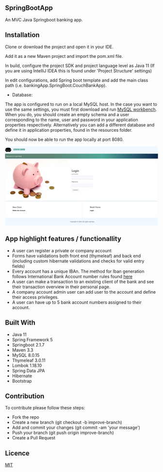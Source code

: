 ## SpringBootApp

An MVC Java Springboot banking app. 

 
## Installation

Clone or download the project and open it in your IDE. 

Add it as a new Maven project and import the pom.xml file. 

In build, configure the project SDK and project language level as Java 11 (If you are using IntelliJ IDEA this is found under 'Project Structure' settings) 

In edit configurations, add Spring boot template and add the main class path (i.e. bankingApp.SpringBoot.CouchBankApp). 

 - Database:
 
 The app is configured to run on a local MySQL host. In the case you want to use the same settings, you must first download and run [MySQL workbench](https://www.mysql.com/products/workbench/).
 When you do, you should create an empty schema and a user corresponding to the name, user and password in your application properties respectively. Alternatively you can add a different database
 and define it in application properties, found in the resources folder.
 
 You should now be able to run the app locally at port 8080.
 
 ![](https://github.com/Adamantia/SpringBootApp/blob/master/couch/src/main/resources/static/images/index_screenshot.JPG)
 
 
 ## App highlight features / functionallity  
 
 - A user can register a private or company account
 - Forms have validations both front end (thymeleaf) and back end (including custom hibernate validations and checks for valid entry fields)
 - Every account has a unique IBAn. The method for Iban generation follows International Bank Account number rules found [here](https://nl.wikipedia.org/wiki/International_Bank_Account_Number)
 - A user can make a transaction to an existing client of the bank and see their transaction overview in their personal page.
 - A company account admin user can add user to the account and define their access privileges.
 - A user can have up to 5 bank account numbers assigned to their account.
 
 
## Built With
 - Java 11
 - Spring Framework 5
 - Springboot 2.1.7
 - Maven 3.3
 - MySQL 8.0.15
 - Thymeleaf 3.0.11
 - Lombok 1.18.10
 - Spring Data JPA
 - Hibernate
 - Bootstrap 


## Contribution

To contribute please follow these steps:

- Fork the repo
- Create a new branch (git checkout -b improve-branch)
- Add and commit your changes (git commit -am 'your message')
- Push your branch (git push origin improve-branch)
- Create a Pull Request

## Licence
[MIT](https://choosealicense.com/licenses/mit/)


